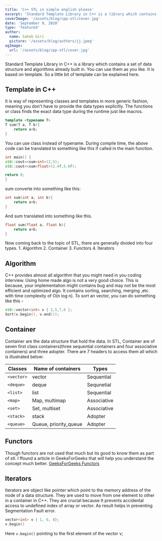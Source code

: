 ```yaml
---
title: 'C++ STL in simple english please'
excerpt: 'Standard Template Library in C++ is a library which contains a set of data structure and algorithms already built in.'
coverImage: '/assets/blog/cpp-stl/cover.jpg'
date: 'September 9, 2020'
type: 'featured'
author:
  name: Saheb Giri
  picture: '/assets/blog/authors/jj.jpeg'
ogImage:
  url: '/assets/blog/cpp-stl/cover.jpg'
---
```


Standard Template Library in C++ is a library which contains a set of data structure and algorithms already built in. You can use them as you like. It is based on template. So a little bit of template can be explained here.

## Template in C++

It is way of representing classes and templates in more generic fashion, meaning you don't have to provide the data types explicitly. The functions or class finds the exact data type during the runtime just like macros.

```cpp
template <typename T>
T sum(T a, T b){
	return a+b;
}
```

You can use class instead of typename. During compile time, the above code can be translated to something like this if called in the main function.

```cpp
int main() {
std::cout<<sum<int>(2,5);
std::cout<<sum<float>(2.4f,5.6f);

return 0;
}
```

sum<int> converte into something like this:

```cpp
int sum(int a, int b){
	return a+b;
}
```

And sum<float > translated into something like this.

```cpp
float sum(float a, float b){
	return a+b;
}
```

Now coming back to the topic of STL, there are generally divided into four types. 1. Algorithm 2. Container 3. Functors 4. Iterators

## Algorithm

C++ provides almost all algorithm that you might need in you coding interview. Using home made algo is not a very good choice. This is because, your implementation might contains bug and may not be the most efficient and optimized algo. It contains sorting, searching, merging ,etc. with time complexity of O(n log n). To sort an vector, you can do something like this -

```cpp
std::vector<int> v { 2,5,7,6 };
Sort(v.begin(), v.end());
```

## Container

Container are the data structure that hold the data. In STL, Container are of seven first class containers(three sequential containers and four associative containers) and three adopter. There are 7 headers to access them all which is illustrated below:

<div>

| Classes    | Name of containers    | Types       |
| ---------- | --------------------- | ----------- |
| `<vector>` | vector                | Sequential  |
| `<deque>`  | deque                 | Sequnetial  |
| `<list>`   | list                  | Sequential  |
| `<map>`    | Map, multimap         | Associative |
| `<set>`    | Set, multiset         | Associative |
| `<stack>`  | stack                 | Adopter     |
| `<queue>`  | Queue, priority_queue | Adopter     |

</div>

## Functors

Though functors are not used that much but its good to know them as part of stl. I ffound a article in GeeksForGeeks that will help you understand the concept much better.
[GeeksForGeeks Functors](https://www.geeksforgeeks.org/functors-in-cpp/)

## Iterators

Iterators are object like pointer which point to the memory address of the node of a data structure. They are used to move from one element to other in a container in C++. They are crucial because It prevents accidental access to undefined index of array or vector. As result helps in preventing Segmentation Fault error.

```cpp
vector<int> v { 1, 6, 8};
v.begin()
```

Here `v.begin()` pointing to the first element of the vector v;
